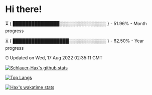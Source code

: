 # Hi there!

⏳ { ███████████████░░░░░░░░░░░░░░░ } - 51.96% - Month progress

⏳ { ██████████████████░░░░░░░░░░░░ } - 62.50% - Year progress

⏰ Updated on Wed, 17 Aug 2022 02:35:11 GMT


[![Schlauer-Hax's github stats](https://github-readme-stats.vercel.app/api?username=Schlauer-Hax&show_icons=true&theme=dark&count_private=true)](https://github.com/Schlauer-Hax)


[![Top Langs](https://github-readme-stats.vercel.app/api/top-langs/?username=Schlauer-Hax&layout=compact&theme=dark)](https://github.com/Schlauer-Hax?tab=repositories)


[![Hax's wakatime stats](https://github-readme-stats.vercel.app/api/wakatime?username=Hax&theme=dark)](https://wakatime.com/@Hax)

